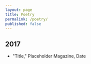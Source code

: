```yaml
---
layout: page
title: Poetry
permalink: /poetry/
published: false
---
```


## 2017

* "Title," Placeholder Magazine, Date
